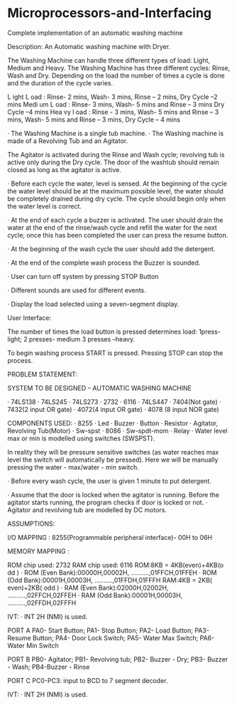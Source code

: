 # Microprocessors-and-Interfacing
Complete implementation of an automatic washing machine


Description: An Automatic washing machine with Dryer.

The Washing Machine can handle three different types of load: Light, Medium and Heavy. The Washing Machine has three different cycles: Rinse, Wash and Dry.
Depending on the load the number of times a cycle is done and the duration of the cycle varies.

L ight L oad : Rinse- 2 mins, Wash- 3 mins, Rinse – 2 mins, Dry Cycle –2 mins
Medi um L oad : Rinse- 3 mins, Wash- 5 mins and Rinse – 3 mins Dry Cycle –4 mins
Hea vy l oad : Rinse - 3 mins, Wash- 5 mins and Rinse – 3 mins, Wash- 5 mins and Rinse – 3 mins, Dry Cycle – 4 mins

· The Washing Machine is a single tub machine.
· The Washing machine is made of a Revolving Tub and an Agitator. 

The Agitator is activated during the Rinse and Wash cycle; revolving tub is active only during the Dry cycle. The door of the washtub should remain closed as long as the agitator is active.

· Before each cycle the water, level is sensed. At the beginning of the cycle the water level should be at the maximum possible level, the water should be completely drained during dry cycle. The cycle should begin only when the water level is correct.

· At the end of each cycle a buzzer is activated. The user should drain the water at the end of the rinse/wash cycle and refill the water for the next cycle; once this has been completed the user can press the resume button.

· At the beginning of the wash cycle the user should add the detergent.

· At the end of the complete wash process the Buzzer is sounded.

· User can turn off system by pressing STOP Button

· Different sounds are used for different events.

· Display the load selected using a seven-segment display.

User Interface: 

The number of times the load button is pressed determines load: 
1press- light; 
2 presses- medium 
3 presses –heavy.

To begin washing process START is pressed. Pressing STOP can stop the process.


PROBLEM STATEMENT:

SYSTEM TO BE DESIGNED – AUTOMATIC WASHING MACHINE

· 74LS138
· 74LS245
· 74LS273
· 2732
· 6116
· 74LS447
· 7404(Not gate)
· 7432(2 input OR gate)
· 4072(4 input OR gate)
· 4078 (8 input NOR gate)

COMPONENTS USED:
· 8255
· Led
· Buzzer
· Button
· Resistor
· Agitator, Revolving Tub(Motor)
· Sw-spst
· 8086
· Sw-spdt-mom
· Relay
· Water level max or min is modelled using switches (SWSPST).

In reality they will be pressure sensitive switches (as water reaches max level the switch will automatically be pressed). Here we will be manually pressing the water - max/water - min switch.

· Before every wash cycle, the user is given 1 minute to put detergent.

· Assume that the door is locked when the agitator is running. Before the agitator starts running, the program checks if door is locked or not.
· Agitator and revolving tub are modelled by DC motors. 

ASSUMPTIONS:

I/O MAPPING : 8255(Programmable peripheral interface)- 00H to 06H

MEMORY MAPPING :

ROM chip used: 2732
RAM chip used: 6116
ROM:8KB = 4KB(even)+4KB(o dd )
· ROM (Even Bank):00000H,00002H, ..........,01FFCH,01FFEH
· ROM (Odd Bank):00001H,00003H, ..........,01FFDH,01FFFH
  RAM:4KB = 2KB( even)+2KB( odd )
· RAM (Even Bank):02000H,02002H, ..........,02FFCH,02FFEH
· RAM (Odd Bank):00001H,00003H, ..........,02FFDH,02FFFH


IVT:
· INT 2H (NMI) is used.


PORT A
PA0- Start Button; PA1- Stop Button; PA2- Load Button;
PA3- Resume Button; PA4- Door Lock Switch; PA5-
Water Max Switch; PA6- Water Min Switch

PORT B
PB0- Agitator; PB1- Revolving tub; PB2- Buzzer - Dry;
PB3- Buzzer - Wash; PB4-Buzzer - Rinse

PORT C
PC0-PC3: input to BCD to 7 segment decoder.

IVT:
· INT 2H (NMI) is used.
